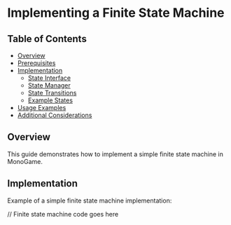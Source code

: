 # Implementing a Finite State Machine

## Table of Contents
- [Overview](#overview)
- [Prerequisites](#prerequisites)
- [Implementation](#implementation)
  - [State Interface](#state-interface)
  - [State Manager](#state-manager)
  - [State Transitions](#state-transitions)
  - [Example States](#example-states)
- [Usage Examples](#usage-examples)
- [Additional Considerations](#additional-considerations)

## Overview
This guide demonstrates how to implement a simple finite state machine in MonoGame.

## Implementation
Example of a simple finite state machine implementation:

// Finite state machine code goes here
